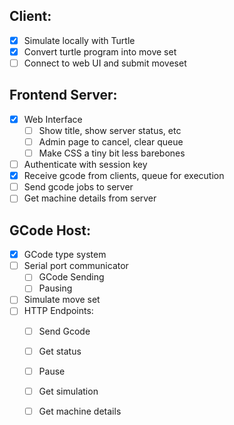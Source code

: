 ## Client:
- [x] Simulate locally with Turtle
- [x] Convert turtle program into move set
- [ ] Connect to web UI and submit moveset 

## Frontend Server:
- [x] Web Interface
    - [ ] Show title, show server status, etc
    - [ ] Admin page to cancel, clear queue
    - [ ] Make CSS a tiny bit less barebones
- [ ] Authenticate with session key
- [x] Receive gcode from clients, queue for execution
- [ ] Send gcode jobs to server
- [ ] Get machine details from server

## GCode Host:
- [x] GCode type system
- [ ] Serial port communicator
    - [ ] GCode Sending
    - [ ] Pausing
- [ ] Simulate move set
- [ ] HTTP Endpoints:
    - [ ] Send Gcode
    - [ ] Get status
    - [ ] Pause
    - [ ] Get simulation
    - [ ] Get machine details

